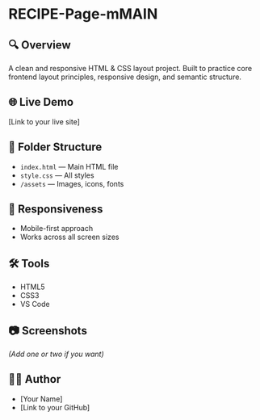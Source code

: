 # RECIPE-Page-mMAIN

## 🔍 Overview
A clean and responsive HTML & CSS layout project. Built to practice core frontend layout principles, responsive design, and semantic structure.

## 🌐 Live Demo
[Link to your live site]

## 📁 Folder Structure
- `index.html` — Main HTML file
- `style.css` — All styles
- `/assets` — Images, icons, fonts

## 📱 Responsiveness
- Mobile-first approach
- Works across all screen sizes

## 🛠 Tools
- HTML5
- CSS3
- VS Code

## 📷 Screenshots
*(Add one or two if you want)*

## 🙋‍♂️ Author
- [Your Name]
- [Link to your GitHub]
